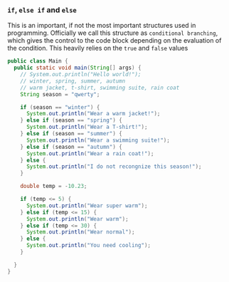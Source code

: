 ### `if`, `else if` and `else`
This is an important, if not the most important structures used in programming.
Officially we call this structure as `conditional branching`, which gives the control to the code block depending on the evaluation of the condition.
This heavily relies on the `true` and `false` values

```java
public class Main {
  public static void main(String[] args) {
    // System.out.println("Hello world!");
    // winter, spring, summer, autumn
    // warm jacket, t-shirt, swimming suite, rain coat
    String season = "qwerty";

    if (season == "winter") {
      System.out.println("Wear a warm jacket!");
    } else if (season == "spring") {
      System.out.println("Wear a T-shirt!");
    } else if (season == "summer") {
      System.out.println("Wear a swimming suite!");
    } else if (season == "autumn") {
      System.out.println("Wear a rain coat!");
    } else {
      System.out.println("I do not recongnize this season!");
    }

    double temp = -10.23;

    if (temp <= 5) {
      System.out.println("Wear super warm");
    } else if (temp <= 15) {
      System.out.println("Wear warm");
    } else if (temp <= 30) {
      System.out.println("Wear normal");
    } else {
      System.out.println("You need cooling");
    }

  }
}
```
